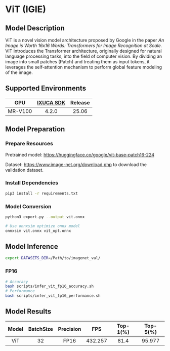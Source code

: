 # ViT (IGIE)

## Model Description

ViT is a novel vision model architecture proposed by Google in the paper *An Image is Worth 16x16 Words: Transformers for Image Recognition at Scale.* ViT introduces the Transformer architecture, originally designed for natural language processing tasks, into the field of computer vision. By dividing an image into small patches (Patch) and treating them as input tokens, it leverages the self-attention mechanism to perform global feature modeling of the image.

## Supported Environments

| GPU    | [IXUCA SDK](https://gitee.com/deep-spark/deepspark#%E5%A4%A9%E6%95%B0%E6%99%BA%E7%AE%97%E8%BD%AF%E4%BB%B6%E6%A0%88-ixuca) | Release |
| :----: | :----: | :----: |
| MR-V100 | 4.2.0     |  25.06  |

## Model Preparation

### Prepare Resources

Pretrained model: <https://huggingface.co/google/vit-base-patch16-224>

Dataset: <https://www.image-net.org/download.php> to download the validation dataset.

### Install Dependencies

```bash
pip3 install -r requirements.txt
```

### Model Conversion

```bash
python3 export.py --output vit.onnx

# Use onnxsim optimize onnx model
onnxsim vit.onnx vit_opt.onnx
```

## Model Inference

```bash
export DATASETS_DIR=/Path/to/imagenet_val/
```

### FP16

```bash
# Accuracy
bash scripts/infer_vit_fp16_accuracy.sh
# Performance
bash scripts/infer_vit_fp16_performance.sh
```

## Model Results

| Model | BatchSize | Precision | FPS     | Top-1(%) | Top-5(%) |
| :----: | :----: | :----: | :----: | :----: | :----: |
|  ViT  | 32        | FP16      | 432.257 |  81.4    | 95.977   |
